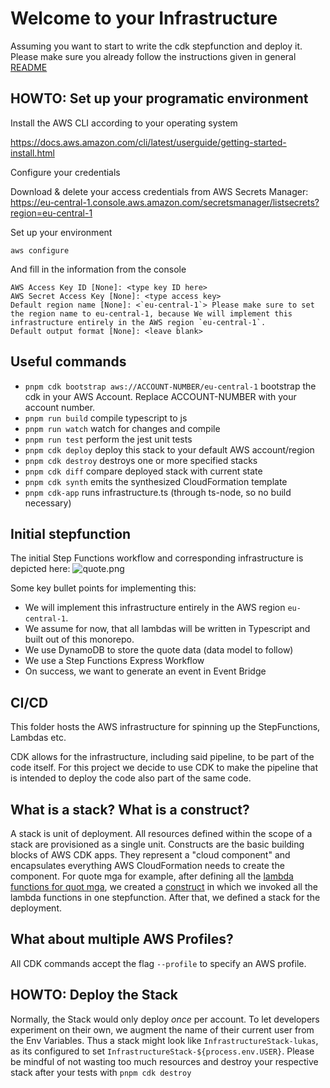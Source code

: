 # Welcome to your Infrastructure

Assuming you want to start to write the cdk stepfunction and deploy it. Please make sure you already follow the instructions given in general [README](..//README.md)


## HOWTO: Set up your programatic environment

Install the AWS CLI according to your operating system

https://docs.aws.amazon.com/cli/latest/userguide/getting-started-install.html


Configure your credentials

Download & delete your access credentials from AWS Secrets Manager: https://eu-central-1.console.aws.amazon.com/secretsmanager/listsecrets?region=eu-central-1

Set up your environment

```shell
aws configure
```

And fill in the information from the console

```shell
AWS Access Key ID [None]: <type key ID here>
AWS Secret Access Key [None]: <type access key>
Default region name [None]: <`eu-central-1`> Please make sure to set the region name to eu-central-1, because We will implement this infrastructure entirely in the AWS region `eu-central-1`.
Default output format [None]: <leave blank>
```

## Useful commands

* `pnpm cdk bootstrap aws://ACCOUNT-NUMBER/eu-central-1`   bootstrap the cdk in your AWS Account. Replace ACCOUNT-NUMBER with your account number.
* `pnpm run build`     compile typescript to js
* `pnpm run watch`     watch for changes and compile
* `pnpm run test`      perform the jest unit tests
* `pnpm cdk deploy`    deploy this stack to your default AWS account/region
* `pnpm cdk destroy`   destroys one or more specified stacks
* `pnpm cdk diff`      compare deployed stack with current state
* `pnpm cdk synth`     emits the synthesized CloudFormation template
* `pnpm cdk-app`       runs infrastructure.ts (through ts-node, so no build necessary)


## Initial stepfunction

The initial Step Functions workflow and corresponding infrastructure is depicted here:
![quote.png](../infrastructure/quote-mga/diagrams/quote.png)

Some key bullet points for implementing this:
* We will implement this infrastructure entirely in the AWS region `eu-central-1`.
* We assume for now, that all lambdas will be written in Typescript and built out of this monorepo.
* We use DynamoDB to store the quote data (data model to follow)
* We use a Step Functions Express Workflow
* On success, we want to generate an event in Event Bridge


## CI/CD

This folder hosts the AWS infrastructure for spinning up the StepFunctions, Lambdas etc.

CDK allows for the infrastructure, including said pipeline, to be part of the code itself. For this project we decide to use CDK to make the pipeline that is intended to deploy the code also part of the same code.

## What is a stack? What is a construct?
A stack is unit of deployment. All resources defined within the scope of a stack are provisioned as a single unit.
Constructs are the basic building blocks of AWS CDK apps. They represent a "cloud component" and encapsulates everything AWS CloudFormation needs to create the component.
For quote mga for example, after defining all the [lambda functions for quot mga](../quotes/), we created a [construct](../infrastructure/quote-mga/lib/quote-sfn-construct.ts) in which we invoked all the lambda functions in one stepfunction. After that, we defined a stack for the deployment.


## What about multiple AWS Profiles?
All CDK commands accept the flag `--profile` to specify an AWS profile.

## HOWTO: Deploy the Stack

Normally, the Stack would only deploy *once* per account. To let developers experiment on their own, we augment the name of their current user from the Env Variables.
Thus a stack might look like `InfrastructureStack-lukas`, as its configured to set `InfrastructureStack-${process.env.USER}`.
Please be mindful of not wasting too much resources and destroy your respective stack after your tests with `pnpm cdk destroy`
